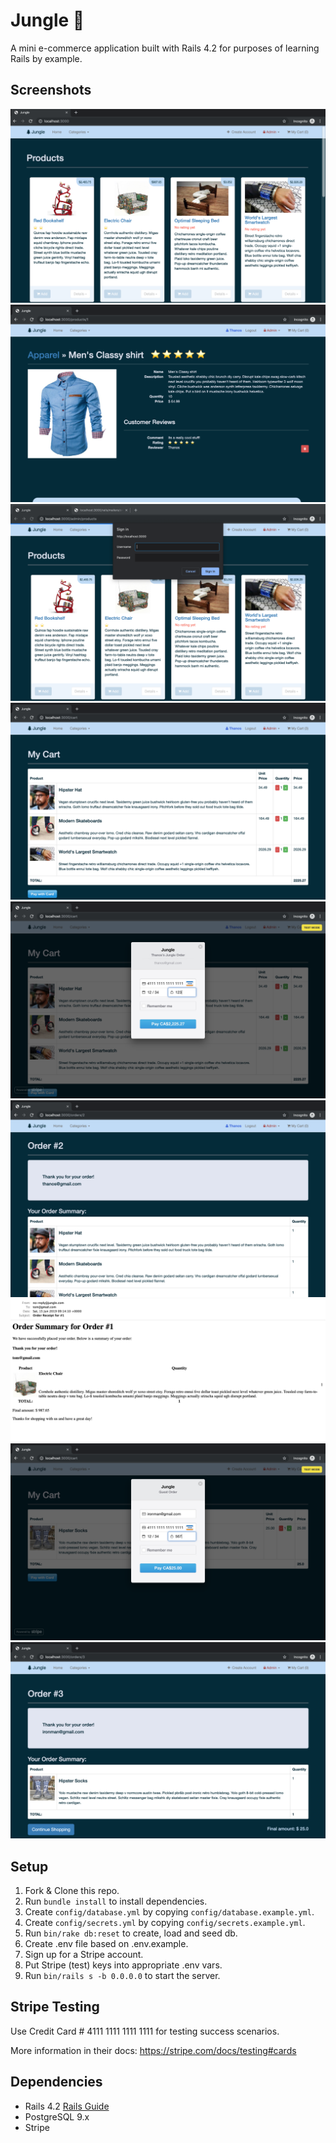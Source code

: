 # Jungle :deciduous_tree:

A mini e-commerce application built with Rails 4.2 for purposes of learning Rails by example.

## Screenshots
!["Home page"](https://github.com/shadeying/jungle-rails/blob/master/docs/home.png?raw=true)
!["Product show page"](https://github.com/shadeying/jungle-rails/blob/master/docs/product.png?raw=true)
!["Admin authentication"](https://github.com/shadeying/jungle-rails/blob/master/docs/admin.png?raw=true)
!["Cart show page"](https://github.com/shadeying/jungle-rails/blob/master/docs/cart.png?raw=true)
!["User payment page"](https://github.com/shadeying/jungle-rails/blob/master/docs/user-payment.png?raw=true)
!["User order page"](https://github.com/shadeying/jungle-rails/blob/master/docs/user-order.png?raw=true)
!["Order receipt"](https://github.com/shadeying/jungle-rails/blob/master/docs/order-receipt.png?raw=true)
!["Guest payment page"](https://github.com/shadeying/jungle-rails/blob/master/docs/guest-payment.png?raw=true)
!["Guest order page"](https://github.com/shadeying/jungle-rails/blob/master/docs/guest-order.png?raw=true)

## Setup

1. Fork & Clone this repo.
2. Run `bundle install` to install dependencies.
3. Create `config/database.yml` by copying `config/database.example.yml`.
4. Create `config/secrets.yml` by copying `config/secrets.example.yml`.
5. Run `bin/rake db:reset` to create, load and seed db.
6. Create .env file based on .env.example.
7. Sign up for a Stripe account.
8. Put Stripe (test) keys into appropriate .env vars.
9. Run `bin/rails s -b 0.0.0.0` to start the server.

## Stripe Testing

Use Credit Card # 4111 1111 1111 1111 for testing success scenarios.

More information in their docs: <https://stripe.com/docs/testing#cards>

## Dependencies

* Rails 4.2 [Rails Guide](http://guides.rubyonrails.org/v4.2/)
* PostgreSQL 9.x
* Stripe
